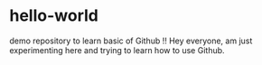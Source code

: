 # hello-world
demo repository to learn basic of Github !!
Hey everyone, am just experimenting here and trying to learn how to use Github. 

